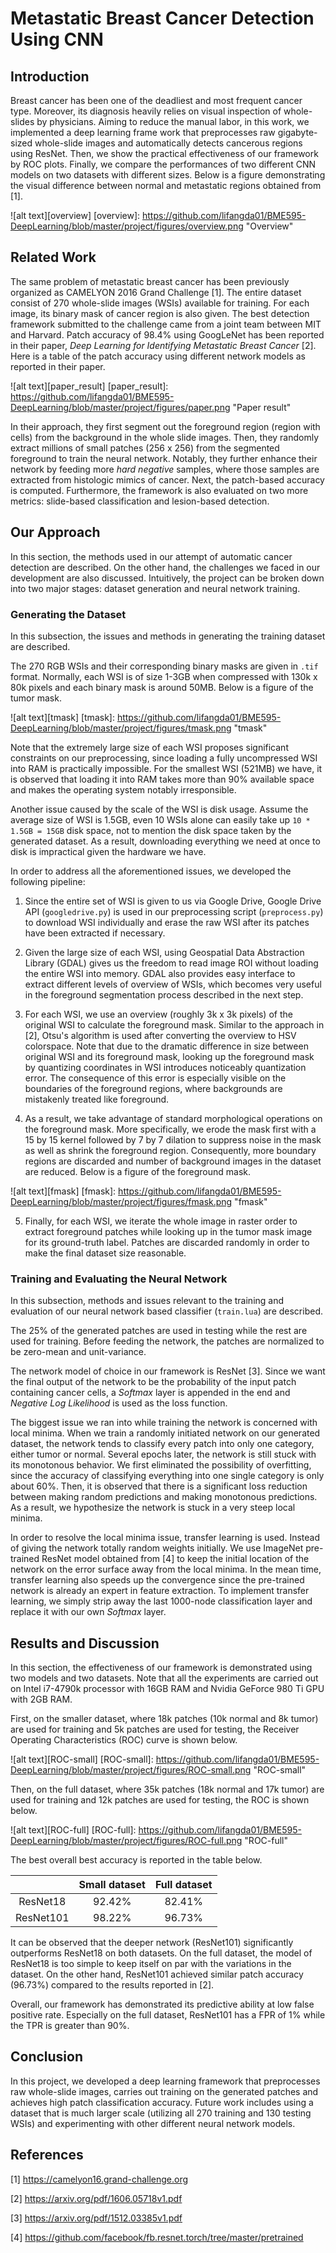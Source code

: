 # Metastatic Breast Cancer Detection Using CNN
## Introduction
Breast cancer has been one of the deadliest and most frequent cancer type. Moreover, its diagnosis heavily relies on visual inspection of whole-slides by physicians. Aiming to reduce the manual labor, in this work, we implemented a deep learning frame work that preprocesses raw gigabyte-sized whole-slide images and automatically detects cancerous regions using ResNet. Then, we show the practical effectiveness of our framework by ROC plots. Finally, we compare the performances of two different CNN models on two datasets with different sizes. Below is a figure demonstrating the visual difference between normal and metastatic regions obtained from [1].

![alt text][overview]
[overview]: https://github.com/lifangda01/BME595-DeepLearning/blob/master/project/figures/overview.png "Overview"

## Related Work
The same problem of metastatic breast cancer has been previously organized as CAMELYON 2016 Grand Challenge [1]. The entire dataset consist of 270 whole-slide images (WSIs) available for training. For each image, its binary mask of cancer region is also given. The best detection framework submitted to the challenge came from a joint team between MIT and Harvard. Patch accuracy of 98.4% using GoogLeNet has been reported in their paper, *Deep Learning for Identifying Metastatic Breast Cancer* [2]. Here is a table of the patch accuracy using different network models as reported in their paper.

![alt text][paper_result]
[paper_result]: https://github.com/lifangda01/BME595-DeepLearning/blob/master/project/figures/paper.png "Paper result"

In their approach, they first segment out the foreground region (region with cells) from the background in the whole slide images. Then, they randomly extract millions of small patches (256 x 256) from the segmented foreground to train the neural network. Notably, they further enhance their network by feeding more *hard negative* samples, where those samples are extracted from histologic mimics of cancer. Next, the patch-based accuracy is computed. Furthermore, the framework is also evaluated on two more metrics: slide-based classification and lesion-based detection.       

## Our Approach
In this section, the methods used in our attempt of automatic cancer detection are described. On the other hand, the challenges we faced in our development are also discussed. Intuitively, the project can be broken down into two major stages: dataset generation and neural network training.
### Generating the Dataset 
In this subsection, the issues and methods in generating the training dataset are described. 

The 270 RGB WSIs and their corresponding binary masks are given in ``.tif`` format. Normally, each WSI is of size 1-3GB when compressed with 130k x 80k pixels and each binary mask is around 50MB. Below is a figure of the tumor mask.

![alt text][tmask]
[tmask]: https://github.com/lifangda01/BME595-DeepLearning/blob/master/project/figures/tmask.png "tmask"

Note that the extremely large size of each WSI proposes significant constraints on our preprocessing, since loading a fully uncompressed WSI into RAM is practically impossible. For the smallest WSI (521MB) we have, it is observed that loading it into RAM takes more than 90% available space and makes the operating system notably irresponsible. 

Another issue caused by the scale of the WSI is disk usage. Assume the average size of WSI is 1.5GB, even 10 WSIs alone can easily take up ``10 * 1.5GB = 15GB`` disk space, not to mention the disk space taken by the generated dataset. As a result, downloading everything we need at once to disk is impractical given the hardware we have.

In order to address all the aforementioned issues, we developed the following pipeline:

1. Since the entire set of WSI is given to us via Google Drive, Google Drive API (``googledrive.py``) is used in our preprocessing script (``preprocess.py``) to download WSI individually and erase the raw WSI after its patches have been extracted if necessary. 

2. Given the large size of each WSI, using Geospatial Data Abstraction Library (GDAL) gives us the freedom to read image ROI without loading the entire WSI into memory. GDAL also provides easy interface to extract different levels of overview of WSIs, which becomes very useful in the foreground segmentation process described in the next step.

3. For each WSI, we use an overview (roughly 3k x 3k pixels) of the original WSI to calculate the foreground mask. Similar to the approach in [2], Otsu's algorithm is used after converting the overview to HSV colorspace. Note that due to the dramatic difference in size between original WSI and its foreground mask, looking up the foreground mask by quantizing coordinates in WSI introduces noticeably quantization error. The consequence of this error is especially visible on the boundaries of the foreground regions, where backgrounds are mistakenly treated like foreground. 

4. As a result, we take advantage of standard morphological operations on the foreground mask. More specifically, we erode the mask first with a 15 by 15 kernel followed by 7 by 7 dilation to suppress noise in the mask as well as shrink the foreground region. Consequently, more boundary regions are discarded and number of background images in the dataset are reduced. Below is a figure of the foreground mask.

![alt text][fmask]
[fmask]: https://github.com/lifangda01/BME595-DeepLearning/blob/master/project/figures/fmask.png "fmask"

5. Finally, for each WSI, we iterate the whole image in raster order to extract foreground patches while looking up in the tumor mask image for its ground-truth label. Patches are discarded randomly in order to make the final dataset size reasonable.

### Training and Evaluating the Neural Network
In this subsection, methods and issues relevant to the training and evaluation of our neural network based classifier (``train.lua``) are described.

The 25% of the generated patches are used in testing while the rest are used for training. Before feeding the network, the patches are normalized to be zero-mean and unit-variance.

The network model of choice in our framework is ResNet [3]. Since we want the final output of the network to be the probability of the input patch containing cancer cells, a *Softmax* layer is appended in the end and *Negative Log Likelihood* is used as the loss function.

The biggest issue we ran into while training the network is concerned with local minima. When we train a randomly initiated network on our generated dataset, the network tends to classify every patch into only one category, either tumor or normal. Several epochs later, the network is still stuck with its monotonous behavior. We first eliminated the possibility of overfitting, since the accuracy of classifying everything into one single category is only about 60%. Then, it is observed that there is a significant loss reduction between making random predictions and making monotonous predictions. As a result, we hypothesize the network is stuck in a very steep local minima.

In order to resolve the local minima issue, transfer learning is used. Instead of giving the network totally random weights initially. We use ImageNet pre-trained ResNet model obtained from [4] to keep the initial location of the network on the error surface away from the local minima. In the mean time, transfer learning also speeds up the convergence since the pre-trained network is already an expert in feature extraction. To implement transfer learning, we simply strip away the last 1000-node classification layer and replace it with our own *Softmax* layer.  

## Results and Discussion
In this section, the effectiveness of our framework is demonstrated using two models and two datasets. Note that all the experiments are carried out on Intel i7-4790k processor with 16GB RAM and Nvidia GeForce 980 Ti GPU with 2GB RAM.

First, on the smaller dataset, where 18k patches (10k normal and 8k tumor) are used for training and 5k patches are used for testing, the Receiver Operating Characteristics (ROC) curve is shown below.

![alt text][ROC-small]
[ROC-small]: https://github.com/lifangda01/BME595-DeepLearning/blob/master/project/figures/ROC-small.png "ROC-small"

Then, on the full dataset, where 35k patches (18k normal and 17k tumor) are used for training and 12k patches are used for testing, the ROC is shown below.

![alt text][ROC-full]
[ROC-full]: https://github.com/lifangda01/BME595-DeepLearning/blob/master/project/figures/ROC-full.png "ROC-full"

The best overall best accuracy is reported in the table below.

|           | Small dataset | Full dataset |
|:---------:|:-------------:|:------------:|
|  ResNet18 |     92.42%    |    82.41%    |
| ResNet101 |     98.22%    |    96.73%    |

It can be observed that the deeper network (ResNet101) significantly outperforms ResNet18 on both datasets. On the full dataset, the model of ResNet18 is too simple to keep itself on par with the variations in the dataset. On the other hand, ResNet101 achieved similar patch accuracy (96.73%) compared to the results reported in [2].

Overall, our framework has demonstrated its predictive ability at low false positive rate. Especially on the full dataset, ResNet101 has a FPR of 1% while the TPR is greater than 90%. 

## Conclusion
In this project, we developed a deep learning framework that preprocesses raw whole-slide images, carries out training on the generated patches and achieves high patch classification accuracy. Future work includes using a dataset that is much larger scale (utilizing all 270 training and 130 testing WSIs) and experimenting with other different neural network models. 

## References
[1] https://camelyon16.grand-challenge.org

[2] https://arxiv.org/pdf/1606.05718v1.pdf

[3] https://arxiv.org/pdf/1512.03385v1.pdf

[4] https://github.com/facebook/fb.resnet.torch/tree/master/pretrained